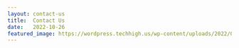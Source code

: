 ```yaml
---
layout: contact-us
title:  Contact Us
date:   2022-10-26
featured_image: https://wordpress.techhigh.us/wp-content/uploads/2022/03/Aerial-1-686x459-1.jpg
---
```


